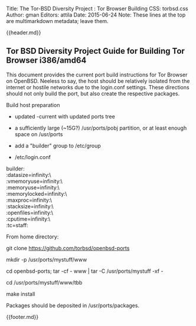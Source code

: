 Title: The Tor-BSD Diversity Project : Tor Browser Building
CSS: torbsd.css
Author: gman
Editors: attila
Date: 2015-06-24
Note: These lines at the top are multimarkdown metadata; leave them.

{{header.md}}

## Tor BSD Diversity Project Guide for Building Tor Browser i386/amd64 ##

This document provides the current port build instructions for Tor Browser on OpenBSD. Neeless to say, the host should be relatively isolated from the internet or hostile networks due to the login.conf settings. These directions should not only build the port, but also create the respective packages.

Build host preparation

* updated -current with updated ports tree

* a sufficiently large (~15G?) /usr/ports/pobj partition, or at least enough space on /usr/ports

* add a "builder" group to /etc/group

* /etc/login.conf

builder:\
	:datasize=infinity:\  
	:vmemoryuse=infinity:\  
	:memoryuse=infinity:\  
	:memorylocked=infinity:\  
	:maxproc=infinity:\  
	:stacksize=infinity:\  
	:openfiles=infinity:\  
	:cputime=infinity:\  
	:tc=staff:  

From home directory:

git clone https://github.com/torbsd/openbsd-ports

mkdir -p /usr/ports/mystuff/www

cd openbsd-ports; tar -cf - www | tar -C /usr/ports/mystuff -xf -

cd /usr/ports/mystuff/www/tbb

make install

Packages should be deposited in /usr/ports/packages.


{{footer.md}}

